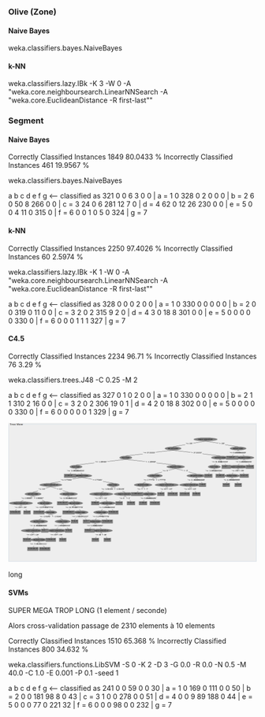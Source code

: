 ### Olive (Zone)
#### Naive Bayes

weka.classifiers.bayes.NaiveBayes

#### k-NN

weka.classifiers.lazy.IBk -K 3 -W 0 -A "weka.core.neighboursearch.LinearNNSearch -A \"weka.core.EuclideanDistance -R first-last\""

### Segment
#### Naive Bayes

Correctly Classified Instances        1849               80.0433 %
Incorrectly Classified Instances       461               19.9567 %

weka.classifiers.bayes.NaiveBayes

a   b   c   d   e   f   g   <-- classified as
321   0   0   6   3   0   0 |   a = 1
0 328   0   2   0   0   0 |   b = 2
6   0  50   8 266   0   0 |   c = 3
24   0   6 281  12   7   0 |   d = 4
62   0  12  26 230   0   0 |   e = 5
0   0   4  11   0 315   0 |   f = 6
0   0   1   0   5   0 324 |   g = 7

#### k-NN

Correctly Classified Instances        2250               97.4026 %
Incorrectly Classified Instances        60                2.5974 %

weka.classifiers.lazy.IBk -K 1 -W 0 -A "weka.core.neighboursearch.LinearNNSearch -A \"weka.core.EuclideanDistance -R first-last\""

a   b   c   d   e   f   g   <-- classified as
328   0   0   0   2   0   0 |   a = 1
0 330   0   0   0   0   0 |   b = 2
0   0 319   0  11   0   0 |   c = 3
2   0   2 315   9   2   0 |   d = 4
3   0  18   8 301   0   0 |   e = 5
0   0   0   0   0 330   0 |   f = 6
0   0   0   1   1   1 327 |   g = 7

#### C4.5

Correctly Classified Instances        2234               96.71   %
Incorrectly Classified Instances        76                3.29   %

weka.classifiers.trees.J48 -C 0.25 -M 2

a   b   c   d   e   f   g   <-- classified as
327   0   1   0   2   0   0 |   a = 1
0 330   0   0   0   0   0 |   b = 2
1   1 310   2  16   0   0 |   c = 3
2   0   2 306  19   0   1 |   d = 4
2   0  18   8 302   0   0 |   e = 5
0   0   0   0   0 330   0 |   f = 6
0   0   0   0   0   1 329 |   g = 7

![Image](segment_j48.png)

long

#### SVMs
SUPER MEGA TROP LONG (1 element / seconde)

Alors cross-validation passage de 2310 elements à 10 elements

Correctly Classified Instances        1510               65.368  %
Incorrectly Classified Instances       800               34.632  %

weka.classifiers.functions.LibSVM -S 0 -K 2 -D 3 -G 0.0 -R 0.0 -N 0.5 -M 40.0 -C 1.0 -E 0.001 -P 0.1 -seed 1

a   b   c   d   e   f   g   <-- classified as
241   0   0  59   0   0  30 |   a = 1
0 169   0 111   0   0  50 |   b = 2
0   0 181  98   8   0  43 |   c = 3
1   0   0 278   0   0  51 |   d = 4
0   0   9  89 188   0  44 |   e = 5
0   0   0  77   0 221  32 |   f = 6
0   0   0  98   0   0 232 |   g = 7
